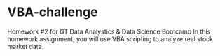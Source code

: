 # VBA-challenge

Homework #2 for GT Data Analystics & Data Science Bootcamp
In this homework assignment, you will use VBA scripting to analyze real stock market data.
